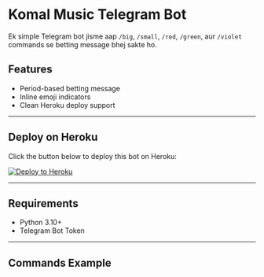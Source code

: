 # Komal Music Telegram Bot

Ek simple Telegram bot jisme aap `/big`, `/small`, `/red`, `/green`, aur `/violet` commands se betting message bhej sakte ho.

## Features

- Period-based betting message
- Inline emoji indicators
- Clean Heroku deploy support

---

## Deploy on Heroku

Click the button below to deploy this bot on Heroku:

[![Deploy to Heroku](https://www.herokucdn.com/deploy/button.svg)](https://heroku.com/deploy?template=https://github.com/JayKumar102030405060707090/komalmusi)

---

## Requirements

- Python 3.10+
- Telegram Bot Token

---

## Commands Example
